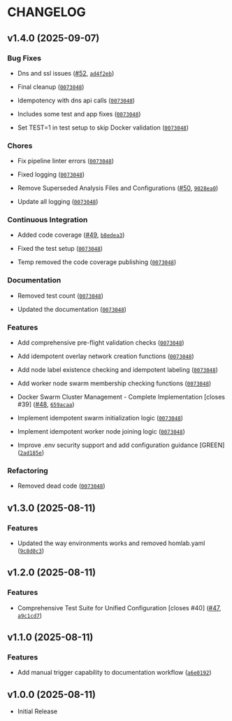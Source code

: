 # CHANGELOG

<!-- version list -->

## v1.4.0 (2025-09-07)

### Bug Fixes

- Dns and ssl issues ([#52](https://github.com/chutch3/selfhosted.sh/pull/52),
  [`ad4f2eb`](https://github.com/chutch3/selfhosted.sh/commit/ad4f2eb0ef8fda97d0bef3de2e502e9144496dec))

- Final cleanup
  ([`0073048`](https://github.com/chutch3/selfhosted.sh/commit/0073048407322be33a2ba4fb4154c277b71abe9f))

- Idempotency with dns api calls
  ([`0073048`](https://github.com/chutch3/selfhosted.sh/commit/0073048407322be33a2ba4fb4154c277b71abe9f))

- Includes some test and app fixes
  ([`0073048`](https://github.com/chutch3/selfhosted.sh/commit/0073048407322be33a2ba4fb4154c277b71abe9f))

- Set TEST=1 in test setup to skip Docker validation
  ([`0073048`](https://github.com/chutch3/selfhosted.sh/commit/0073048407322be33a2ba4fb4154c277b71abe9f))

### Chores

- Fix pipeline linter errors
  ([`0073048`](https://github.com/chutch3/selfhosted.sh/commit/0073048407322be33a2ba4fb4154c277b71abe9f))

- Fixed logging
  ([`0073048`](https://github.com/chutch3/selfhosted.sh/commit/0073048407322be33a2ba4fb4154c277b71abe9f))

- Remove Superseded Analysis Files and Configurations
  ([#50](https://github.com/chutch3/selfhosted.sh/pull/50),
  [`9028ea0`](https://github.com/chutch3/selfhosted.sh/commit/9028ea07a0b21d7d4936f3eedbd65c745e4d2cb6))

- Update all logging
  ([`0073048`](https://github.com/chutch3/selfhosted.sh/commit/0073048407322be33a2ba4fb4154c277b71abe9f))

### Continuous Integration

- Added code coverage ([#49](https://github.com/chutch3/selfhosted.sh/pull/49),
  [`b8edea3`](https://github.com/chutch3/selfhosted.sh/commit/b8edea3a10114a4666578939b9d62526e11b64b1))

- Fixed the test setup
  ([`0073048`](https://github.com/chutch3/selfhosted.sh/commit/0073048407322be33a2ba4fb4154c277b71abe9f))

- Temp removed the code coverage publishing
  ([`0073048`](https://github.com/chutch3/selfhosted.sh/commit/0073048407322be33a2ba4fb4154c277b71abe9f))

### Documentation

- Removed test count
  ([`0073048`](https://github.com/chutch3/selfhosted.sh/commit/0073048407322be33a2ba4fb4154c277b71abe9f))

- Updated the documentation
  ([`0073048`](https://github.com/chutch3/selfhosted.sh/commit/0073048407322be33a2ba4fb4154c277b71abe9f))

### Features

- Add comprehensive pre-flight validation checks
  ([`0073048`](https://github.com/chutch3/selfhosted.sh/commit/0073048407322be33a2ba4fb4154c277b71abe9f))

- Add idempotent overlay network creation functions
  ([`0073048`](https://github.com/chutch3/selfhosted.sh/commit/0073048407322be33a2ba4fb4154c277b71abe9f))

- Add node label existence checking and idempotent labeling
  ([`0073048`](https://github.com/chutch3/selfhosted.sh/commit/0073048407322be33a2ba4fb4154c277b71abe9f))

- Add worker node swarm membership checking functions
  ([`0073048`](https://github.com/chutch3/selfhosted.sh/commit/0073048407322be33a2ba4fb4154c277b71abe9f))

- Docker Swarm Cluster Management - Complete Implementation [closes #39]
  ([#48](https://github.com/chutch3/selfhosted.sh/pull/48),
  [`659acaa`](https://github.com/chutch3/selfhosted.sh/commit/659acaa9939a382c65b492ba60fd5d9e2e583b5b))

- Implement idempotent swarm initialization logic
  ([`0073048`](https://github.com/chutch3/selfhosted.sh/commit/0073048407322be33a2ba4fb4154c277b71abe9f))

- Implement idempotent worker node joining logic
  ([`0073048`](https://github.com/chutch3/selfhosted.sh/commit/0073048407322be33a2ba4fb4154c277b71abe9f))

- Improve .env security support and add configuration guidance [GREEN]
  ([`2ad185e`](https://github.com/chutch3/selfhosted.sh/commit/2ad185e5a127aa7f3d4a99cbb22c94769a126fbc))

### Refactoring

- Removed dead code
  ([`0073048`](https://github.com/chutch3/selfhosted.sh/commit/0073048407322be33a2ba4fb4154c277b71abe9f))


## v1.3.0 (2025-08-11)

### Features

- Updated the way environments works and removed homlab.yaml
  ([`9c8d0c3`](https://github.com/chutch3/selfhosted.sh/commit/9c8d0c381397beb8d5ec005adbfef58bdc3683d2))


## v1.2.0 (2025-08-11)

### Features

- Comprehensive Test Suite for Unified Configuration [closes #40]
  ([#47](https://github.com/chutch3/selfhosted.sh/pull/47),
  [`a9c1cd7`](https://github.com/chutch3/selfhosted.sh/commit/a9c1cd75e5c2cabc9ae2fa0cb4b4fb803f33fb0c))


## v1.1.0 (2025-08-11)

### Features

- Add manual trigger capability to documentation workflow
  ([`a6e0192`](https://github.com/chutch3/selfhosted.sh/commit/a6e0192077995837fcac05a8e6840d61248eeb15))


## v1.0.0 (2025-08-11)

- Initial Release
